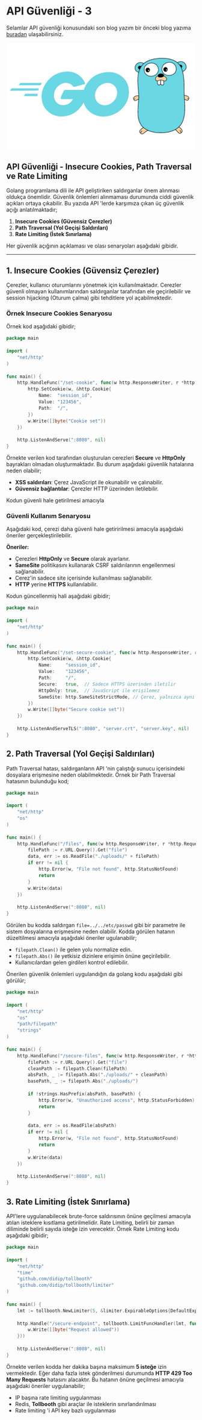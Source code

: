 # API Güvenliği - 3

Selamlar API güvenliği konusundaki son blog yazım bir önceki blog yazıma [buradan](https://medium.com/@muratasnb/api-g%C3%BCvenli%C4%9Fi-2-b33361adfebf) ulaşabilirsiniz.

![Golang API](./img/3.png)

## API Güvenliği - Insecure Cookies, Path Traversal ve Rate Limiting

Golang programlama dili ile API geliştiriken saldırganlar önem alınması oldukça önemlidir. Güvenlik önlemleri alınmaması durumunda ciddi güvenlik açıkları ortaya çıkabilir. Bu yazıda API 'lerde karşımıza çıkan üç güvenlik açığı anlatılmaktadır;

1. **Insecure Cookies (Güvensiz Çerezler)**
2. **Path Traversal (Yol Geçişi Saldırıları)**
3. **Rate Limiting (İstek Sınırlama)**

Her güvenlik açığının açıklaması ve olası senaryoları aşağıdaki gibidir.

---

## 1. Insecure Cookies (Güvensiz Çerezler)

Çerezler, kullanıcı oturumlarını yönetmek için kullanılmaktadır. Cerezler güvenli olmayan kullanımlarından saldırganlar tarafından ele geçirilebilir ve session hijacking (Oturum çalma) gibi tehditlere yol açabilmektedir. 

### Örnek Insecure Cookies Senaryosu

Örnek kod aşağıdaki gibidir;

```go
package main

import (
    "net/http"
)

func main() {
    http.HandleFunc("/set-cookie", func(w http.ResponseWriter, r *http.Request) {
        http.SetCookie(w, &http.Cookie{
            Name:  "session_id",
            Value: "123456",
            Path:  "/",
        })
        w.Write([]byte("Cookie set"))
    })
    
    http.ListenAndServe(":8080", nil)
}
```
Örnekte verilen kod tarafından oluşturulan cerezleri **Secure** ve **HttpOnly** bayrakları olmadan oluşturmaktadır.
Bu durum aşağıdaki güvenlik hatalarına neden olabilir;

- **XSS saldırıları**: Çerez JavaScript ile okunabilir ve çalınabilir.
- **Güvensiz bağlantılar**: Çerezler HTTP üzerinden iletilebilir.

Kodun güvenli hale getirilmesi amacıyla 

### **Güvenli Kullanım Senaryosu**
Aşağıdaki kod, çerezi daha güvenli hale getiririlmesi amacıyla aşağıdaki öneriler gerçekleştirilebilir.

**Öneriler:**
- Çerezleri **HttpOnly** ve **Secure** olarak ayarlanır.
- **SameSite** politikasını kullanarak CSRF saldırılarının engellenmesi sağlanabilir.
- Cerez'in sadece site içerisinde kullanılması sağlanabilir.
- **HTTP** yerine **HTTPS** kullanılabilir.

Kodun güncellenmiş hali aşağıdaki gibidir;

```go
package main

import (
    "net/http"
)

func main() {
    http.HandleFunc("/set-secure-cookie", func(w http.ResponseWriter, r *http.Request) {
        http.SetCookie(w, &http.Cookie{
            Name:     "session_id",
            Value:    "123456",
            Path:     "/",
            Secure:   true,  // Sadece HTTPS üzerinden iletilir
            HttpOnly: true,  // JavaScript ile erişilemez
            SameSite: http.SameSiteStrictMode, // Çerez, yalnızca aynı site içinde çalışır
        })
        w.Write([]byte("Secure cookie set"))
    })
    
    http.ListenAndServeTLS(":8080", "server.crt", "server.key", nil)
}
```

## 2. Path Traversal (Yol Geçişi Saldırıları)

Path Traversal hatası, saldırganların API 'nin çalıştığı sunucu içerisindeki dosyalara erişmesine neden olabilmektedir.
Örnek bir Path Traversal hatasının bulunduğu kod;

```go
package main

import (
    "net/http"
    "os"
)

func main() {
    http.HandleFunc("/files", func(w http.ResponseWriter, r *http.Request) {
        filePath := r.URL.Query().Get("file")
        data, err := os.ReadFile("./uploads/" + filePath)
        if err != nil {
            http.Error(w, "File not found", http.StatusNotFound)
            return
        }
        w.Write(data)
    })
    
    http.ListenAndServe(":8080", nil)
}
```

Görülen bu kodda saldırgan `file=../../etc/passwd` gibi bir parametre ile sistem dosyalarına erişmesine neden olabilir.
Kodda görülen hatanın düzeltilmesi amacıyla aşağıdaki öneriler ugulanabilir;

- `filepath.Clean()` ile gelen yolu normalize edin.
- `filepath.Abs()` ile yetkisiz dizinlere erişimin önüne geçirilebilir.
- Kullanıcılardan gelen girdileri kontrol edilebilir.

Önerilen güvenlik önlemleri uygulandığın da golang kodu aşağıdaki gibi görülür;

```go
package main

import (
    "net/http"
    "os"
    "path/filepath"
    "strings"
)

func main() {
    http.HandleFunc("/secure-files", func(w http.ResponseWriter, r *http.Request) {
        filePath := r.URL.Query().Get("file")
        cleanPath := filepath.Clean(filePath)
        absPath, _ := filepath.Abs("./uploads/" + cleanPath)
        basePath, _ := filepath.Abs("./uploads/")
        
        if !strings.HasPrefix(absPath, basePath) {
            http.Error(w, "Unauthorized access", http.StatusForbidden)
            return
        }
        
        data, err := os.ReadFile(absPath)
        if err != nil {
            http.Error(w, "File not found", http.StatusNotFound)
            return
        }
        w.Write(data)
    })
    
    http.ListenAndServe(":8080", nil)
}

```

## 3. Rate Limiting (İstek Sınırlama)

API'lere uygulanabilecek brute-force saldırısının önüne geçilmesi amacıyla atılan isteklere kısıtlama getirilmelidir.
Rate Limiting, belirli bir zaman diliminde belirli sayıda isteğe izin verecektir.
Örnek Rate Limiting kodu aşağıdaki gibidir;

```go
package main

import (
    "net/http"
    "time"
    "github.com/didip/tollbooth"
    "github.com/didip/tollbooth/limiter"
)

func main() {
    lmt := tollbooth.NewLimiter(5, &limiter.ExpirableOptions{DefaultExpirationTTL: time.Minute})
    
    http.Handle("/secure-endpoint", tollbooth.LimitFuncHandler(lmt, func(w http.ResponseWriter, r *http.Request) {
        w.Write([]byte("Request allowed"))
    }))
    
    http.ListenAndServe(":8080", nil)
}
```
Örnekte verilen kodda her dakika başına maksimum **5 isteğe** izin vermektedir. Eğer daha fazla istek gönderilmesi durumunda **HTTP 429 Too Many Requests** hatasını alacaktır.
Bu hatanın önüne geçilmesi amacıyla aşağıdaki öneriler uygulanabilir;

- IP başına rate limiting uygulanması
- Redis, **Tollbooth** gibi araçlar ile isteklerin sınırlandırılması
- Rate limiting 'i API key bazlı uygulanması
